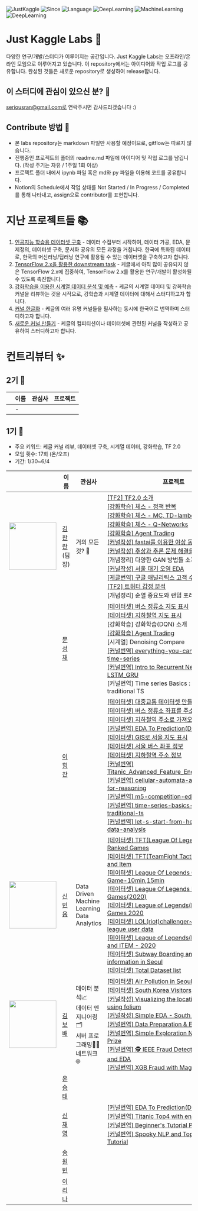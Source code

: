 ![JustKaggle](https://img.shields.io/badge/Community-JustKaggle-ff69b4.svg)
![Since](https://img.shields.io/badge/Since-2020-blueviolet.svg)
![Language](https://img.shields.io/badge/Language-Python-blue.svg)
![DeepLearning](https://img.shields.io/badge/Interest-Kaggle-9cf.svg)
![MachineLearning](https://img.shields.io/badge/Interest-MachineLearning-red.svg)
![DeepLearning](https://img.shields.io/badge/Interest-DeepLearning-red.svg)

# Just Kaggle Labs 🍦
다양한 연구/개발/스터디가 이루어지는 공간입니다. Just Kaggle Labs는 오프라인/온라인 모임으로 이루어지고 있습니다. 이 repository에서는 아이디어와 작업 로그를 공유합니다. 완성된 것들은 새로운 repository로 생성하여 release합니다.

## 이 스터디에 관심이 있으신 분? 🦄
seriousran@gmail.com로 연락주시면 감사드리겠습니다 :)

## Contribute 방법 🏃
- 본 labs repository는 markdown 파일만 사용할 예정이므로, gitflow는 따르지 않습니다.
- 진행중인 프로젝트의 폴더의 readme.md 파일에 아이디어 및 작업 로그를 남깁니다. (작성 주기는 자유 / 1주일 1회 이상)
- 프로젝트 폴더 내에서 ipynb 파일 혹은 md와 py 파일을 이용해 코드를 공유합니다.
- Notion의 Schedule에서 작업 상태를 Not Started / In Progress / Completed 를 통해 나타내고, assign으로 contributor를 표현합니다.

# 지난 프로젝트들 📚
1. [인공지능 학습용 데이터셋 구축](1_part/1_00_dataset_project.md) - 데이터 수집부터 시작하여, 데이터 가공, EDA, 문제정의, 데이터셋 구축, 문서화 공유의 모든 과정을 거칩니다. 한국에 특화된 데이터로, 한국의 머신러닝/딥러닝 연구에 활용될 수 있는 데이터셋을 구축하고자 합니다.
2. [TensorFlow 2.x을 활용한 downstream task](1_part/2_00_tf2_project.md) - 케글에서 아직 많이 공유되지 않은 TensorFlow 2.x에 집중하여, TensorFlow 2.x를 활용한 연구/개발이 활성화될 수 있도록 촉진합니다.
3. [강화학습을 이용한 시계열 데이터 분석 및 예측](1_part/3_00_RL_project.md) - 케글의 시계열 데이터 및 강화학습 커널을 리뷰하는 것을 시작으로, 강학습과 시계열 데이터에 대해서 스터디하고자 합니다.
4. [커널 한글화](1_part/4_00_Kg_KOR_project.md) - 케글의 여러 유명 커널들을 필사하는 동시에 한국어로 번역하며 스터디하고자 합니다.
5. [새로운 커널 만들기](1_part/5_00_new_project.md) - 케글의 컴피티션이나 데이터셋에 관련된 커널을 작성하고 공유하여 스터디하고자 합니다.

# 컨트리뷰터 ✨
## 2기 🚀
|  | 이름 | 관심사 | 프로젝트 |
|---|------|-------|---------|
|   |  -  |    |   |
## 1기 🔰
- 주요 키워드: 케글 커널 리뷰, 데이터셋 구축, 시계열 데이터, 강화학습, TF 2.0
- 모임 횟수: 17회 (온/오프)
- 기간: 1/30~6/4

|  | 이름 | 관심사 | 프로젝트 |
|---|------|-------|---------|
|   <img src = "https://avatars1.githubusercontent.com/u/4317641?s=460&u=8d90f1833f528e5a62e26b7f6af5c9868d2820af&v=4" width="128px;"/>   |  [김찬란](https://github.com/seriousran) <br/> (팀장)    |  거의 모든 것? 🌌   | [\[TF2\] TF2.0 소개](1_part/2_01_tf2_introduction.md) <br/> [\[강화학습\] 체스 - 정책 반복](1_part/3_01_RL_Chess_1_Policy_Iteration.ipynb) <br/> [\[강화학습\] 체스 - MC, TD-lambda ](1_part/3_02_RL_Chess_2_model_free_methods.ipynb) <br/> [\[강화학습\] 체스 - Q-Networks](1_part/3_03_RL_Chess_3_q_networks.ipynb) <br/> [\[강화학습\] Agent Trading](1_part/3_04_RL_Agent_Trading.ipynb) <br/> [\[커널작성\] fastai를 이용한 야상 동물 인식](https://www.kaggle.com/seriousran/simple-starter-iwildcam-2020) <br/> [\[커널작성\] 추상과 추론 문제 해결을 위한 VAE](https://www.kaggle.com/seriousran/variational-autoencoder-abstraction-and-reasoning) <br/>  \[개념정리\] 다양한 GAN 방법들 소개 <br/> [\[커널작성\] 서울 대기 오염 EDA](https://www.kaggle.com/seriousran/eda-ing) <br/> [\[케글번역\] 구글 애널리틱스 고객 수익 예측](https://www.kaggle.com/seriousran/kr-base-model-v2-user-level-solution/) <br/> [\[TF2\] 트위터 감정 분석](https://www.kaggle.com/seriousran/twitter-sentiment-analysis-using-bert-in-tf-2)  <br/> \[개념정리\] 순열 중요도와 랜덤 포레스트 특징 중요도 |
|    |  [문성채](https://github.com/powersht22)    |    | [\[데이터셋\] 버스 정류소 지도 표시](https://github.com/Just-Kaggle/labs/blob/master/1_part/1_06_Gis_BusStation.ipynb) <br/> [\[데이터셋\] 지하철역 지도 표시](https://github.com/Just-Kaggle/labs/blob/master/1_part/1_06_Gis_SubwayStation.ipynb) <br/> \[강화학습\] 강화학습(DQN) 소개 <br/> [\[강화학습\] Agent Trading](https://github.com/Just-Kaggle/labs/blob/master/1_part/3_04_RL_Agent_Trading.ipynb) <br/> \[시계열\] Denoising Compare <br/> [\[커널번역\] everything-you-can-do-with-a-time-series](https://github.com/Just-Kaggle/labs/blob/master/1_part/4_09_Kg_kor_everything-you-can-do-with-a-time-series.ipynb) <br/> [\[커널번역\] Intro to Recurrent Neural Networks LSTM_GRU](https://github.com/Just-Kaggle/labs/blob/master/1_part/4_10_Kg_kor_intro-to-recurrent-neural-networks-lstm-gru.ipynb) <br/> \[커널번역\] Time series Basics : Exploring traditional TS <br/>   |   |
|    |  [이힘찬](https://github.com/ssilb4)    |    |   <!--1-->[\[데이터셋\] 대중교통 데이터셋 만들기](https://github.com/Just-Kaggle/labs/blob/master/1_part/1_04_public_transport_dataset.ipynb) <br/> <!--2-->[\[데이터셋\] 버스 정류소 좌표를 주소로 변환](https://github.com/Just-Kaggle/labs/blob/master/1_part/1_10_bus_coordinate_to_address.py) <br/> <!--3-->[\[데이터셋\] 지하철역 주소로 가져오기](https://github.com/Just-Kaggle/labs/blob/master/1_part/1_10_subway_address.py) <br/> <!--4-->[\[커널번역\] EDA To Prediction(DieTanic)](https://github.com/Just-Kaggle/labs/blob/master/1_part/4_06_Kg_EDA%20To%20Prediction(DieTanic).ipynb) <br/>  <!--5-->[\[데이터셋\] GIS로 서울 지도 표시](https://github.com/Just-Kaggle/labs/blob/master/1_part/1_07_Gis_seoul_gis_map.ipynb) <br/> <!--6-->[\[데이터셋\] 서울 버스 좌표 정보](https://github.com/Just-Kaggle/labs/blob/master/1_part/1_Gis_dataset/seoul_bus_coordinate.csv) <br/> <!--7-->[\[데이터셋\] 지하철역 주소 정보](https://github.com/Just-Kaggle/labs/blob/master/1_part/1_Gis_dataset/subway_addr_comp.csv) <br/> <!--8-->[\[커널번역\] Titanic_Advanced_Feature_Engineering_Tutorial](https://github.com/Just-Kaggle/labs/blob/master/1_part/4_08_Kg_Titanic_Advanced_Feature_Engineering_Tutorial.ipynb) <br/> <!--9-->[\[커널번역\] cellular-automata-as-a-language-for-reasoning](https://github.com/Just-Kaggle/labs/blob/master/1_part/4_10_Kg_cellular-automata-as-a-language-for-reasoning.ipynb) <br/> <!--10-->[\[커널번역\] m5-competition-eda-models](https://github.com/Just-Kaggle/labs/blob/master/1_part/4_11_Kg_m5-competition-eda-models.ipynb) <br/> <!--11-->[\[커널번역\] time-series-basics-exploring-traditional-ts](https://github.com/Just-Kaggle/labs/blob/master/1_part/4_15_Kg_time-series-basics-exploring-traditional-ts.ipynb) <br/> <!--12-->[\[커널번역\] let-s-start-from-here-beginners-data-analysis](https://github.com/Just-Kaggle/labs/blob/master/1_part/4_16_Kg_let-s-start-from-here-beginners-data-analysis.ipynb) <br/>  |  |
| <img src = "https://avatars0.githubusercontent.com/u/46839508?s=460&u=bf772d9cd51456fdd38b085b8467899776564f71&v=4" width="128px;"/> |  [신민용](https://github.com/minyong-shin)    | Data Driven <br/> Machine Learning <br/> Data Analytics <br/>|[\[데이터셋\] TFT(League Of Legends) - High Elo Ranked Games](https://www.kaggle.com/gyejr95/tft-match-data) <br/> [\[데이터셋\] TFT(TeamFight Tactics) - Champion and Item](https://www.kaggle.com/gyejr95/league-of-legends-tftteamfight-tacticschampion) <br/> [\[데이터셋\] League Of Legends Challenger Rank Game-10min,15min](https://www.kaggle.com/gyejr95/league-of-legends-challenger-rank-game10min15min) <br/> [\[데이터셋\] League Of Legends High elo Ranked Games(2020)](https://www.kaggle.com/gyejr95/league-of-legends-challenger-ranked-games2020) <br/> [\[데이터셋\] League of Legends(LOL) - Ranked Games 2020](https://www.kaggle.com/gyejr95/league-of-legendslol-ranked-games-2020-ver1) <br/> [\[데이터셋\] LOL(riot)challenger~master kr-league user data](https://www.kaggle.com/gyejr95/lolriot-apichallengermaster-league-user-datav1) <br/> [\[데이터셋\] League of Legends(LOL) CHAMPION and ITEM - 2020](https://www.kaggle.com/gyejr95/league-of-legendslol-champion-and-item-2020) <br/> [\[데이터셋\]  Subway Boarding and Station information in Seoul](https://www.kaggle.com/gyejr95/subway-boarding-and-station-information-in-seoul) <br/>[\[데이터셋\]  Total Dataset list](https://www.kaggle.com/gyejr95/datasets) |   |
| <img src = "https://avatars3.githubusercontent.com/u/37873745?s=460&u=787b17951a0724e3089a46fa04f94afcfb438b82&v=4" width="128px;"/>    |  [김보배](https://github.com/KimDoubleB)    |  데이터 분석📈<br/>데이터 엔지니어링🗂️<br/>서버 프로그래밍👨‍💻<br/>네트워크🌐<br/>  | [\[데이터셋\] Air Pollution in Seoul](https://www.kaggle.com/bappekim/air-pollution-in-seoul) <br/> [\[데이터셋\] South Korea Visitors](https://www.kaggle.com/bappekim/south-korea-visitors) <br/> [\[커널작성\] Visualizing the location of station using folium](https://www.kaggle.com/bappekim/visualizing-the-location-of-station-using-folium) <br/> [\[커널작성\] Simple EDA - South Korea Visitors](https://www.kaggle.com/bappekim/simple-eda-south-korea-visitors) <br/> [\[커널번역\] Data Preparation & Exploration](1_part/4_03_Kg_KOR_Data_Preparation_&_Exploration.ipynb) <br/> [\[커널번역\] Simple Exploration Notebook - Zillow Prize](1_part/4_04_Kg_Simple_Exploration_Notebook_ZillowPrize.ipynb) <br/> [\[커널번역\] 🕵️ IEEE Fraud Detection - First Look and EDA](https://github.com/Just-Kaggle/labs/blob/master/1_part/4_05_Kg_%F0%9F%95%B5%EF%B8%8F%20IEEE%20Fraud%20Detection%20-%20First%20Look%20and%20EDA.ipynb) <br/> [\[커널번역\] XGB Fraud with Magic - 0.9600](https://github.com/Just-Kaggle/labs/blob/master/1_part/4_08_Kg_XGB%20Fraud%20with%20Magic%20-%200.9600.ipynb) <br/>|   |
|    |  [온승태](https://github.com/smylere)    |     |   |   |
|    |  [신재영](https://github.com/jyshin0926)    |    |[\[커널번역\] EDA To Prediction(DieTanic)](https://github.com/Just-Kaggle/labs/blob/master/1_part/4_06_Kg_EDA%20To%20Prediction(DieTanic)_2.ipynb) <br/> [\[커널번역\] Titanic Top4 with ensemble modeling](https://github.com/Just-Kaggle/labs/blob/master/1_part/4_09_Kg_Titanic_Top_4_with_ensemble_modeling.ipynb) <br/> [\[커널번역\] Beginner's Tutorial Python for NLP](https://github.com/Just-Kaggle/labs/blob/master/1_part/4_10_Kg_KOR_Beginner's_Tutorial_Python.ipynb) <br/> [\[커널번역\] Spooky NLP and Topic Modeling Tutorial](https://github.com/Just-Kaggle/labs/blob/master/1_part/4_10_Kg_Spooky%20NLP%20and%20Topic%20Modelling%20tutorial.ipynb) <br/> |   |
|    |  [송원빈](https://github.com/oneofSong)    |    |   |   |
|    |  [이리나](https://github.com/sandartchip)    |    |   |   |
